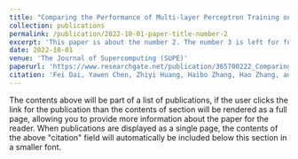 ```yaml
---
title: "Comparing the Performance of Multi-layer Perceptron Training on Electrical and Optical Network-on-Chips"
collection: publications
permalink: /publication/2022-10-01-paper-title-number-2
excerpt: 'This paper is about the number 2. The number 3 is left for future work.'
date: 2022-10-01
venue: 'The Journal of Supercomputing (SUPE)'
paperurl: 'https://www.researchgate.net/publication/365700222_Comparing_the_performance_of_multi-layer_perceptron_training_on_electrical_and_optical_network-on-chips#fullTextFileContent'
citation: 'Fei Dai, Yawen Chen, Zhiyi Huang, Haibo Zhang, Hao Zhang, and Chengpeng Xia. Comparing the Performance of Multi-layer Perceptron Training on Electrical and Optical Network-on-Chips. The Journal of Supercomputing (SUPE) 2022: 1-22.'
---
```


The contents above will be part of a list of publications, if the user clicks the link for the publication than the contents of section will be rendered as a full page, allowing you to provide more information about the paper for the reader. When publications are displayed as a single page, the contents of the above "citation" field will automatically be included below this section in a smaller font.

